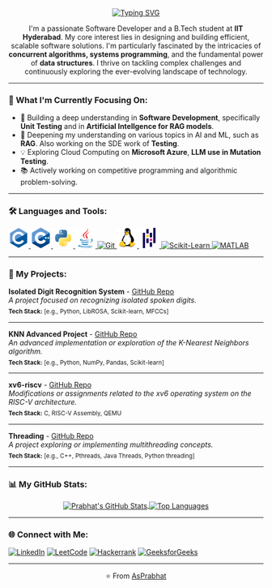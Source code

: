 <div align="center">
  <a href="https://git.io/typing-svg"><img src="https://readme-typing-svg.demolab.com?font=Fira+Code&pause=1000&width=435&lines=Hi+there+I'm+Prabhat+Pensalwar!" alt="Typing SVG" /></a>
</div>

<p align="center">
  I'm a passionate Software Developer and a B.Tech student at <strong>IIT Hyderabad</strong>. My core interest lies in designing and building efficient, scalable software solutions. I'm particularly fascinated by the intricacies of <strong>concurrent algorithms, systems programming</strong>, and the fundamental power of <strong>data structures</strong>. I thrive on tackling complex challenges and continuously exploring the ever-evolving landscape of technology.
</p>

---

### 🌱 What I'm Currently Focusing On:
*   🚀 Building a deep understanding in **Software Development**, specifically **Unit Testing** and in **Artificial Intellgence for RAG models**.
*   🧠 Deepening my understanding on various topics in AI and ML, such as **RAG**. Also working on the SDE work of **Testing**.
*   💡 Exploring Cloud Computing on **Microsoft Azure**, **LLM use in Mutation Testing**.
*   📚 Actively working on competitive programming and algorithmic problem-solving.

---

### 🛠️ Languages and Tools:
<p align="left">
  <a href="https://www.cprogramming.com/" target="_blank" rel="noreferrer"> <img src="https://raw.githubusercontent.com/devicons/devicon/master/icons/c/c-original.svg" alt="C" width="40" height="40"/> </a>
  <a href="https://www.w3schools.com/cpp/" target="_blank" rel="noreferrer"> <img src="https://raw.githubusercontent.com/devicons/devicon/master/icons/cplusplus/cplusplus-original.svg" alt="C++" width="40" height="40"/> </a>
  <a href="https://www.python.org" target="_blank" rel="noreferrer"> <img src="https://raw.githubusercontent.com/devicons/devicon/master/icons/python/python-original.svg" alt="Python" width="40" height="40"/> </a>
  <a href="https://www.java.com" target="_blank" rel="noreferrer"> <img src="https://raw.githubusercontent.com/devicons/devicon/master/icons/java/java-original.svg" alt="Java" width="40" height="40"/> </a>
  <a href="https://git-scm.com/" target="_blank" rel="noreferrer"> <img src="https://www.vectorlogo.zone/logos/git-scm/git-scm-icon.svg" alt="Git" width="40" height="40"/> </a>
  <a href="https://www.linux.org/" target="_blank" rel="noreferrer"> <img src="https://raw.githubusercontent.com/devicons/devicon/master/icons/linux/linux-original.svg" alt="Linux" width="40" height="40"/> </a>
  <a href="https://pandas.pydata.org/" target="_blank" rel="noreferrer"> <img src="https://raw.githubusercontent.com/devicons/devicon/2ae2a900d2f041da66e950e4d48052658d850630/icons/pandas/pandas-original.svg" alt="Pandas" width="40" height="40"/> </a>
  <a href="https://scikit-learn.org/" target="_blank" rel="noreferrer"> <img src="https://upload.wikimedia.org/wikipedia/commons/0/05/Scikit_learn_logo_small.svg" alt="Scikit-Learn" width="40" height="40"/> </a>
  <a href="https://www.mathworks.com/" target="_blank" rel="noreferrer"> <img src="https://upload.wikimedia.org/wikipedia/commons/2/21/Matlab_Logo.png" alt="MATLAB" width="40" height="40"/> </a>
  <!-- Add any other tools/languages you use -->
</p>

---

### 🚀 My Projects:
<p>
  <strong>Isolated Digit Recognition System</strong> - <a href="https://github.com/AsPrabhat/Isolated-Digit-Recognition-System" target="_blank">GitHub Repo</a>
  <br>
  <em>A project focused on recognizing isolated spoken digits.</em>
  <br>
  <sub><strong>Tech Stack:</strong> [e.g., Python, LibROSA, Scikit-learn, MFCCs]</sub>
</p>
<hr/>
<p>
  <strong>KNN Advanced Project</strong> - <a href="https://github.com/AsPrabhat/KNN-Advanced-Project" target="_blank">GitHub Repo</a>
  <br>
  <em>An advanced implementation or exploration of the K-Nearest Neighbors algorithm.</em>
  <br>
  <sub><strong>Tech Stack:</strong> [e.g., Python, NumPy, Pandas, Scikit-learn]</sub>
</p>
<hr/>
<p>
  <strong>xv6-riscv</strong> - <a href="https://github.com/AsPrabhat/xv6-riscv" target="_blank">GitHub Repo</a>
  <br>
  <em>Modifications or assignments related to the xv6 operating system on the RISC-V architecture.</em>
  <br>
  <sub><strong>Tech Stack:</strong> C, RISC-V Assembly, QEMU</sub>
</p>
<hr/>
<p>
  <strong>Threading</strong> - <a href="https://github.com/AsPrabhat/Threading" target="_blank">GitHub Repo</a>
  <br>
  <em>A project exploring or implementing multithreading concepts.</em>
  <br>
  <sub><strong>Tech Stack:</strong> [e.g., C++, Pthreads, Java Threads, Python threading]</sub>
</p>

---

### 📊 My GitHub Stats:
<p align="center">
  <a href="https://github.com/anuraghazra/github-readme-stats">
    <img align="center" src="https://github-readme-stats.vercel.app/api?username=asprabhat&show_icons=true&locale=en&theme=tokyonight&hide_border=true" alt="Prabhat's GitHub Stats" />
  </a>
  <a href="https://github.com/anuraghazra/github-readme-stats">
    <img align="center" src="https://github-readme-stats.vercel.app/api/top-langs?username=asprabhat&show_icons=true&locale=en&layout=compact&theme=tokyonight&hide_border=true" alt="Top Languages" />
  </a>
</p>
<!-- You can also add GitHub Streak Stats:
<p align="center">
  <a href="https://github-readme-streak-stats.herokuapp.com/?user=asprabhat&theme=tokyonight&hide_border=true">
    <img title="🔥 Get streak stats for your profile" alt="Prabhat's Streak Stats" src="https://github-readme-streak-stats.herokuapp.com/?user=asprabhat&theme=tokyonight&hide_border=true"/>
  </a>
</p>
-->

---

### 🌐 Connect with Me:
<p align="left">
  <a href="https://www.linkedin.com/in/prabhat-pensalwar-2ab7a5330/" target="_blank"><img src="https://raw.githubusercontent.com/rahuldkjain/github-profile-readme-generator/master/src/images/icons/Social/linked-in-alt.svg" alt="LinkedIn" height="30" width="40" /></a>
  <a href="https://leetcode.com/u/co22btech11009/" target="_blank"><img src="https://raw.githubusercontent.com/rahuldkjain/github-profile-readme-generator/master/src/images/icons/Social/leet-code.svg" alt="LeetCode" height="30" width="40" /></a>
  <a href="https://www.hackerrank.com/profile/co22btech11009" target="_blank"><img src="https://raw.githubusercontent.com/rahuldkjain/github-profile-readme-generator/master/src/images/icons/Social/hackerrank.svg" alt="Hackerrank" height="30" width="40" /></a>
  <a href="https://www.geeksforgeeks.org/user/co22btecp9cr/" target="_blank"><img src="https://raw.githubusercontent.com/rahuldkjain/github-profile-readme-generator/master/src/images/icons/Social/geeks-for-geeks.svg" alt="GeeksforGeeks" height="30" width="40" /></a>
  <!-- Add your email if you're comfortable:
  <a href="mailto:your.email@example.com" target="_blank"><img src="https://raw.githubusercontent.com/rahuldkjain/github-profile-readme-generator/master/src/images/icons/Social/gmail.svg" alt="Gmail" height="30" width="40" /></a>
  -->
</p>

---

<p align="center">
  ⭐️ From <a href="https://github.com/AsPrabhat" target="_blank">AsPrabhat</a>
</p>
